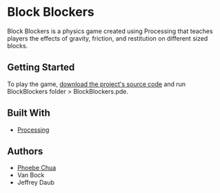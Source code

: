 # Block Blockers 
Block Blockers is a physics game created using Processing that teaches players the effects of gravity, friction, and restitution on different sized blocks.

## Getting Started
To play the game, [download the project's source code](https://github.com/phoebechua/block-blockers/archive/master.zip) and run BlockBlockers folder > BlockBlockers.pde. 

## Built With
* [Processing](https://processing.org/download/) 

## Authors
* [Phoebe Chua](https://www.linkedin.com/in/phoebechuaky) 
* Van Bock
* Jeffrey Daub 
